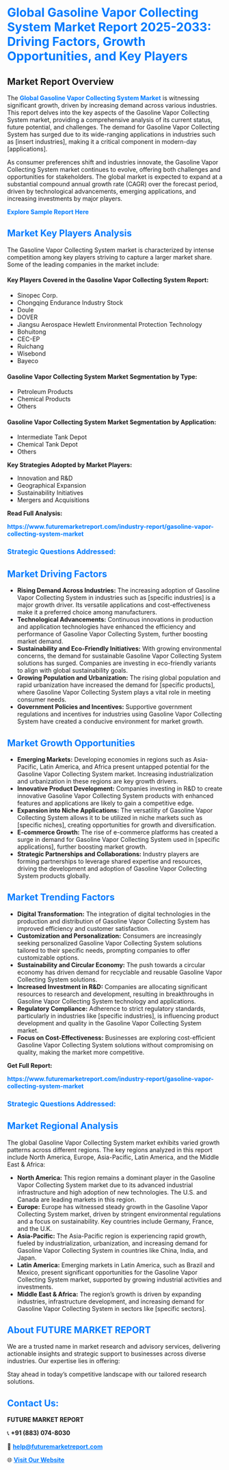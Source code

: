 <h1 style="color: #007BFF;">Global Gasoline Vapor Collecting System Market Report 2025-2033: Driving Factors, Growth Opportunities, and Key Players</h1>

<section id="overview">
<h2>Market Report Overview</h2>
<p>The <a href="https://www.futuremarketreport.com/industry-report/gasoline-vapor-collecting-system-market" style="color: #007BFF; text-decoration: none;"><strong>Global Gasoline Vapor Collecting System Market</strong></a> is witnessing significant growth, driven by increasing demand across various industries. This report delves into the key aspects of the Gasoline Vapor Collecting System market, providing a comprehensive analysis of its current status, future potential, and challenges. The demand for Gasoline Vapor Collecting System has surged due to its wide-ranging applications in industries such as [insert industries], making it a critical component in modern-day [applications].</p>
<p>As consumer preferences shift and industries innovate, the Gasoline Vapor Collecting System market continues to evolve, offering both challenges and opportunities for stakeholders. The global market is expected to expand at a substantial compound annual growth rate (CAGR) over the forecast period, driven by technological advancements, emerging applications, and increasing investments by major players.</p>
</section>

<section id="overview">
<p><a href="https://www.futuremarketreport.com/request-sample/reportId=105764" style="color: #007BFF; text-decoration: none;"><strong>Explore Sample Report Here</strong></a></p>
</section>

<section id="key-players">
<h2 style="color: #007BFF;">Market Key Players Analysis</h2>
<p>The Gasoline Vapor Collecting System market is characterized by intense competition among key players striving to capture a larger market share. Some of the leading companies in the market include:</p>
<h4>Key Players Covered in the Gasoline Vapor Collecting System Report:</h4>
<ul><li>Sinopec Corp.</li><li>Chongqing Endurance Industry Stock</li><li>Doule</li><li>DOVER</li><li>Jiangsu Aerospace Hewlett Environmental Protection Technology</li><li>Bohuitong</li><li>CEC-EP</li><li>Ruichang</li><li>Wisebond</li><li>Bayeco</li></ul>
<h4>Gasoline Vapor Collecting System Market Segmentation by Type:</h4>
<ul><li>Petroleum Products</li><li>Chemical Products</li><li>Others</li></ul>

<h4>Gasoline Vapor Collecting System Market Segmentation by Application:</h4>
<ul><li>Intermediate Tank Depot</li><li>Chemical Tank Depot</li><li>Others</li></ul>
<p><strong>Key Strategies Adopted by Market Players:</strong></p>
<ul>
<li>Innovation and R&D</li>
<li>Geographical Expansion</li>
<li>Sustainability Initiatives</li>
<li>Mergers and Acquisitions</li>
</ul>
</section>

<section>
<p><strong>Read Full Analysis: </strong></p><a href="https://www.futuremarketreport.com/industry-report/gasoline-vapor-collecting-system-market" style="color: #007BFF; text-decoration: none;"><strong>https://www.futuremarketreport.com/industry-report/gasoline-vapor-collecting-system-market</strong></a>
<h3 style="color: #007BFF;">Strategic Questions Addressed:</h3>
</section>

<section id="driving-factors">
<h2 style="color: #007BFF;">Market Driving Factors</h2>
<ul>
<li><strong>Rising Demand Across Industries:</strong> The increasing adoption of Gasoline Vapor Collecting System in industries such as [specific industries] is a major growth driver. Its versatile applications and cost-effectiveness make it a preferred choice among manufacturers.</li>
<li><strong>Technological Advancements:</strong> Continuous innovations in production and application technologies have enhanced the efficiency and performance of Gasoline Vapor Collecting System, further boosting market demand.</li>
<li><strong>Sustainability and Eco-Friendly Initiatives:</strong> With growing environmental concerns, the demand for sustainable Gasoline Vapor Collecting System solutions has surged. Companies are investing in eco-friendly variants to align with global sustainability goals.</li>
<li><strong>Growing Population and Urbanization:</strong> The rising global population and rapid urbanization have increased the demand for [specific products], where Gasoline Vapor Collecting System plays a vital role in meeting consumer needs.</li>
<li><strong>Government Policies and Incentives:</strong> Supportive government regulations and incentives for industries using Gasoline Vapor Collecting System have created a conducive environment for market growth.</li>
</ul>
</section>

<section id="growth-opportunities">
<h2 style="color: #007BFF;">Market Growth Opportunities</h2>
<ul>
<li><strong>Emerging Markets:</strong> Developing economies in regions such as Asia-Pacific, Latin America, and Africa present untapped potential for the Gasoline Vapor Collecting System market. Increasing industrialization and urbanization in these regions are key growth drivers.</li>
<li><strong>Innovative Product Development:</strong> Companies investing in R&D to create innovative Gasoline Vapor Collecting System products with enhanced features and applications are likely to gain a competitive edge.</li>
<li><strong>Expansion into Niche Applications:</strong> The versatility of Gasoline Vapor Collecting System allows it to be utilized in niche markets such as [specific niches], creating opportunities for growth and diversification.</li>
<li><strong>E-commerce Growth:</strong> The rise of e-commerce platforms has created a surge in demand for Gasoline Vapor Collecting System used in [specific applications], further boosting market growth.</li>
<li><strong>Strategic Partnerships and Collaborations:</strong> Industry players are forming partnerships to leverage shared expertise and resources, driving the development and adoption of Gasoline Vapor Collecting System products globally.</li>
</ul>
</section>

<section id="trending-factors">
<h2 style="color: #007BFF;">Market Trending Factors</h2>
<ul>
<li><strong>Digital Transformation:</strong> The integration of digital technologies in the production and distribution of Gasoline Vapor Collecting System has improved efficiency and customer satisfaction.</li>
<li><strong>Customization and Personalization:</strong> Consumers are increasingly seeking personalized Gasoline Vapor Collecting System solutions tailored to their specific needs, prompting companies to offer customizable options.</li>
<li><strong>Sustainability and Circular Economy:</strong> The push towards a circular economy has driven demand for recyclable and reusable Gasoline Vapor Collecting System solutions.</li>
<li><strong>Increased Investment in R&D:</strong> Companies are allocating significant resources to research and development, resulting in breakthroughs in Gasoline Vapor Collecting System technology and applications.</li>
<li><strong>Regulatory Compliance:</strong> Adherence to strict regulatory standards, particularly in industries like [specific industries], is influencing product development and quality in the Gasoline Vapor Collecting System market.</li>
<li><strong>Focus on Cost-Effectiveness:</strong> Businesses are exploring cost-efficient Gasoline Vapor Collecting System solutions without compromising on quality, making the market more competitive.</li>
</ul>
</section>

<section>
<p><strong>Get Full Report: </strong></p><a href="https://www.futuremarketreport.com/industry-report/gasoline-vapor-collecting-system-market" style="color: #007BFF; text-decoration: none;"><strong>https://www.futuremarketreport.com/industry-report/gasoline-vapor-collecting-system-market</strong></a>
<h3 style="color: #007BFF;">Strategic Questions Addressed:</h3>
</section>


<section id="regional-analysis">
<h2 style="color: #007BFF;">Market Regional Analysis</h2>
<p>The global Gasoline Vapor Collecting System market exhibits varied growth patterns across different regions. The key regions analyzed in this report include North America, Europe, Asia-Pacific, Latin America, and the Middle East & Africa:</p>
<ul>
<li><strong>North America:</strong> This region remains a dominant player in the Gasoline Vapor Collecting System market due to its advanced industrial infrastructure and high adoption of new technologies. The U.S. and Canada are leading markets in this region.</li>
<li><strong>Europe:</strong> Europe has witnessed steady growth in the Gasoline Vapor Collecting System market, driven by stringent environmental regulations and a focus on sustainability. Key countries include Germany, France, and the U.K.</li>
<li><strong>Asia-Pacific:</strong> The Asia-Pacific region is experiencing rapid growth, fueled by industrialization, urbanization, and increasing demand for Gasoline Vapor Collecting System in countries like China, India, and Japan.</li>
<li><strong>Latin America:</strong> Emerging markets in Latin America, such as Brazil and Mexico, present significant opportunities for the Gasoline Vapor Collecting System market, supported by growing industrial activities and investments.</li>
<li><strong>Middle East & Africa:</strong> The region’s growth is driven by expanding industries, infrastructure development, and increasing demand for Gasoline Vapor Collecting System in sectors like [specific sectors].</li>
</ul>
</section>

<footer>
<h2 style="color: #007BFF;">About FUTURE MARKET REPORT</h2>
<p>We are a trusted name in market research and advisory services, delivering actionable insights and strategic support to businesses across diverse industries. Our expertise lies in offering:</p>

<p>Stay ahead in today’s competitive landscape with our tailored research solutions.</p>

<h2 style="color: #007BFF;">Contact Us:</h2>
<p><strong>FUTURE MARKET REPORT</strong></p>
<p>📞 <strong>+91 (883) 074-8030</strong></p>
<p>📧 <strong><a href="mailto:help@futuremarketreport.com" style="color: #007BFF;">help@futuremarketreport.com</a></strong></p>
<p>🌐 <strong><a href="https://www.futuremarketreport.com/" style="color: #007BFF;">Visit Our Website</a></strong></p>
</footer>